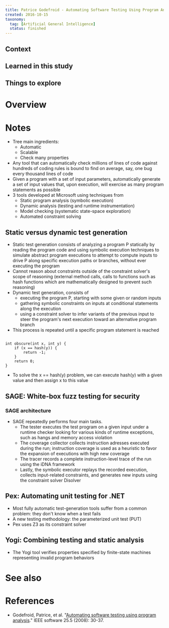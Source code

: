 ```yaml
---
title: Patrice Godefroid - Automating Software Testing Using Program Analysis (2008)
created: 2016-10-15
taxonomy:
  tag: [Artificial General Intelligence]
  status: finished
---
```


## Context

## Learned in this study

## Things to explore

# Overview

# Notes
* Tree main ingredients:
	* Automatic
	* Scalable
	* Check many properties
* Any tool that can automatically check millions of lines of code against hundreds of coding rules is bound to find on average, say, one bug every thousand lines of code
* Given a program with a set of input parameters, automatically generate a set of input values that, upon execution, will exercise as many program statements as possible
* 3 tools developed at Microsoft using techniques from
	* Static program analysis (symbolic execution)
	* Dynamic analysis (testing and runtime instrumentation)
	* Model checking (systematic state-space exploration)
	* Automated constraint solving

## Static versus dynamic test generation
* Static test generation consists of analyzing a program P statically by reading the program code and using symbolic execution techniques to simulate abstract program executions to attempt to compute inputs to drive P along specific execution paths or branches, without ever executing the program
* Cannot reason about constraints outside of the constraint solver's scope of reasoning (external method calls, calls to functions such as hash functions which are mathematically designed to prevent such reasoning)
* Dynamic test generation, consists of
	* executing the program P, starting with some given or random inputs
	* gathering symbolic constraints on inputs at conditional statements along the execution
	* using a constraint solver to infer variants of the previous input to steer the program's next execution toward an alternative program branch
* This process is repeated until a specific program statement is reached

<pre><code class="language-cpp line-numbers">
int obscure(int x, int y) {
	if (x == hash(y)) {
		return -1;
	}
	return 0;
}
</code></pre>

* To solve the x == hash(y) problem, we can execute hash(y) with a given value and then assign x to this value

## SAGE: White-box fuzz testing for security
### SAGE architecture
* SAGE repeatedly performs four main tasks.
	* The tester executes the test program on a given input under a runtime checker looking for various kinds of runtime exceptions, such as hangs and memory access violation
	* The coverage collector collects instruction adresses executed during the run; instruction coverage is used as a heuristic to favor the expansion of executions with high new coverage
	* The tracer records a complete instruction-level trace of the run using the iDNA framework
	* Lastly, the symbolic executor replays the recorded execution, collects input-related constraints, and generates new inputs using the constraint solver Disolver

## Pex: Automating unit testing for .NET
* Most fully automatic test-generation tools suffer from a common problem: they don't know when a test fails
* A new testing methodology: the parameterized unit test (PUT)
* Pex uses Z3 as its constraint solver

## Yogi: Combining testing and static analysis
* The Yogi tool verifies properties specified by finite-state machines representing invalid program behaviors

# See also

# References
* Godefroid, Patrice, et al. "[Automating software testing using program analysis](https://www.microsoft.com/en-us/research/wp-content/uploads/2016/02/ieeesw2008.pdf)." IEEE software 25.5 (2008): 30-37.
